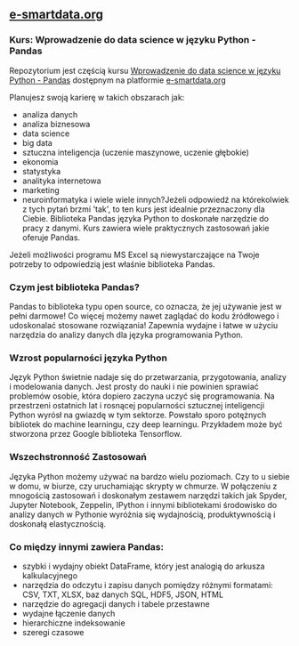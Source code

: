 

## [e-smartdata.org](https://e-smartdata.org/)
### Kurs: Wprowadzenie do data science w języku Python - Pandas
Repozytorium jest częścią kursu [Wprowadzenie do data science w języku Python - Pandas](https://e-smartdata.teachable.com/p/wprowadzenie-do-data-science-w-jezyku-python-pandas) dostępnym na platformie [e-smartdata.org](https://e-smartdata.org/)

Planujesz swoją karierę w takich obszarach jak:

* analiza danych
* analiza biznesowa
* data science
* big data
* sztuczna inteligencja (uczenie maszynowe, uczenie głębokie)
* ekonomia
* statystyka
* analityka internetowa
* marketing
* neuroinformatyka
i wiele wiele innych?Jeżeli odpowiedź na którekolwiek z tych pytań brzmi 'tak', to ten kurs jest idealnie przeznaczony dla Ciebie. Biblioteka Pandas języka Python to doskonałe narzędzie do pracy z danymi. Kurs zawiera wiele praktycznych zastosowań jakie oferuje Pandas.

Jeżeli możliwości programu MS Excel są niewystarczające na Twoje potrzeby to odpowiedzią jest właśnie biblioteka Pandas.

### Czym jest biblioteka Pandas?

Pandas to biblioteka typu open source, co oznacza, że jej używanie jest w pełni darmowe! Co więcej możemy nawet zaglądać do kodu źródłowego i udoskonalać stosowane rozwiązania! Zapewnia wydajne i łatwe w użyciu narzędzia do analizy danych dla języka programowania Python.

### Wzrost popularności języka Python

Język Python świetnie nadaje się do przetwarzania, przygotowania, analizy i modelowania danych. Jest prosty do nauki i nie powinien sprawiać problemów osobie, która dopiero zaczyna uczyć się programowania. Na przestrzeni ostatnich lat i rosnącej popularności sztucznej inteligencji Python wyrósł na gwiazdę w tym sektorze. Powstało sporo potężnych bibliotek do machine learningu, czy deep learningu. Przykładem może być stworzona przez Google biblioteka Tensorflow.

### Wszechstronność Zastosowań

Języka Python możemy używać na bardzo wielu poziomach. Czy to u siebie w domu, w biurze, czy uruchamiając skrypty w chmurze. W połączeniu z mnogością zastosowań i doskonałym zestawem narzędzi takich jak Spyder, Jupyter Notebook, Zeppelin, IPython i innymi bibliotekami środowisko do analizy danych w Pythonie wyróżnia się wydajnością, produktywnością i doskonałą elastycznością.

### Co między innymi zawiera Pandas:

* szybki i wydajny obiekt DataFrame, który jest analogią do arkusza kalkulacyjnego
* narzędzia do odczytu i zapisu danych pomiędzy różnymi formatami: CSV, TXT, XLSX, baz danych SQL, HDF5, JSON, HTML
* narzędzie do agregacji danych i tabele przestawne
* wydajne łączenie danych
* hierarchiczne indeksowanie 
* szeregi czasowe
